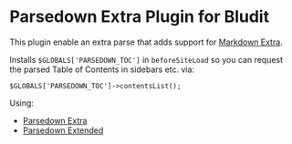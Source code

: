 # Parsedown Extra Plugin for Bludit

This plugin enable an extra parse that adds support for [Markdown Extra](https://michelf.ca/projects/php-markdown/extra/).

Installs `$GLOBALS['PARSEDOWN_TOC']` in `beforeSiteLoad` so you can request the parsed Table of Contents in sidebars etc. via:

    $GLOBALS['PARSEDOWN_TOC']->contentsList();

Using:

- [Parsedown Extra](https://github.com/erusev/parsedown-extra)
- [Parsedown Extended](https://github.com/BenjaminHoegh/ParsedownExtended)
